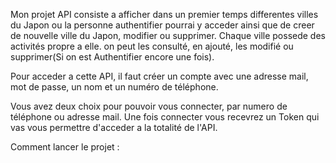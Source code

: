 Mon projet API consiste a afficher dans un premier temps differentes villes du Japon ou la personne authentifier pourrai y acceder ainsi que de creer de nouvelle ville du Japon, modifier ou supprimer.
Chaque ville possede des activités propre a elle. on peut les consulté, en ajouté, les modifié ou supprimer(Si on est Authentifier encore une fois).

Pour acceder a cette API, il faut créer un compte avec une adresse mail, mot de passe, un nom et un numéro de téléphone.

Vous avez deux choix pour pouvoir vous connecter, par numero de téléphone ou adresse mail.
Une fois connecter vous recevrez un Token qui vas vous permettre d'acceder a la totalité de l'API.

Comment lancer le projet : 

